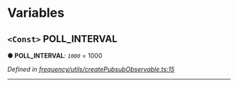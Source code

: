 

# Variables

<a id="poll_interval"></a>

## `<Const>` POLL_INTERVAL

**● POLL_INTERVAL**: *`1000`* = 1000

*Defined in [frequency/utils/createPubsubObservable.ts:15](https://github.com/paritytech/js-libs/blob/4cbf0f0/packages/light.js/src/frequency/utils/createPubsubObservable.ts#L15)*

___

